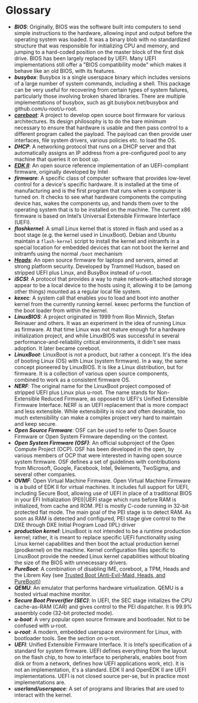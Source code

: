 # Glossary

- ___BIOS___: Originally, BIOS was the software built into computers to send
  simple instructions to the hardware, allowing input and output before the
  operating system was loaded. It was a binary blob with no standardized
  structure that was responsible for initializing CPU and memory, and jumping
  to a hard-coded position on the master block of the first disk drive. BIOS
  has been largely replaced by UEFI. Many UEFI implementations still offer a
  "BIOS compatibility mode" which makes it behave like an old BIOS, with its
  features.
- ___busybox___: Busybox is a single userspace binary which includes versions
  of a large number of system commands, including a shell. This package can be
  very useful for recovering from certain types of system failures,
  particularly those involving broken shared libraries. There are multiple
  implementations of busybox, such as git.busybox.net/busybox and
  github.com/u-root/u-root.
- [___coreboot___](https://doc.coreboot.org/): A project to develop open source
  boot firmware for various architectures. Its design philosophy is to do the
  bare minimum necessary to ensure that hardware is usable and then pass
  control to a different program called the payload. The payload can then
  provide user interfaces, file system drivers, various policies etc. to load
  the OS.
- ___DHCP___: A networking protocol that runs on a DHCP server and that
  automatically assigns an IP address from a pre-configured pool to any machine
  that queries it on boot up.
- [___EDK II___](https://github.com/tianocore/edk2): An open source reference
  implementation of an UEFI-compliant firmware, originally developed by Intel
- ___firmware___: A specific class of computer software that provides low-level
  control for a device's specific hardware. It is installed at the time of
  manufacturing and is the first program that runs when a computer is turned
  on. It checks to see what hardware components the computing device has, wakes
  the components up, and hands them over to the operating system that is to be
  installed on the machine. The current x86 firmware is based on Intel’s
  Universal Extensible Firmware Interface (UEFI).
- ___flashkernel___: A small Linux kernel that is stored in flash and used as a
  boot stage (e.g. the kernel used in LinuxBoot). Debian and Ubuntu maintain a
  `flash-kernel` script to install the kernel and initramfs in a special
  location for embedded devices that can not boot the kernel and initramfs using
  the normal `/boot` mechanism
- [___Heads___](https://github.com/linuxboot/heads): An open source firmware
  for laptops and servers, aimed at strong platform security. Developed by
  Trammell Hudson, based on stripped UEFI plus Linux, and BusyBox instead of
  u-root.
- ___iSCSI___: A protocol that provides a way to make network-attached storage
  appear to be a local device to the hosts using it, allowing it to be (among
  other things) mounted as a regular local file system.
- ___kexec___: A system call that enables you to load and boot into another
  kernel from the currently running kernel. kexec performs the function of the
  boot loader from within the kernel.
- ___LinuxBIOS___: A project originated in 1999 from Ron Minnich, Stefan
  Reinauer and others. It was an experiment in the idea of running Linux as
  firmware. At that time Linux was not mature enough for a hardware
  initialization project, and while LinuxBIOS was successful in several
  performance-and-reliability critical environments, it didn't see mass
  adoption. It later became coreboot.
- ___LinuxBoot___: LinuxBoot is not a product, but rather a concept. It's the
  idea of booting Linux (OS) with Linux (system firmware). In a way, the same
  concept pioneered by LinuxBIOS. It is like a Linux distribution, but for
  firmware. It is a collection of various open source components, combined to
  work as a consistent firmware OS.
- ___NERF___: The original name for the LinuxBoot project composed of stripped
  UEFI plus Linux plus u-root. The name stands for Non-Extensible Reduced
  Firmware, as opposed to UEFI's Unified Extensible Firmware Interface. NERF is
  an UEFI replacement that is more compact and less extensible. While
  extensibility is nice and often desirable, too much extensibility can make a
  complex project very hard to maintain and keep secure.
- ___Open Source Firmware___: OSF can be used to refer to Open Source Firmware
  or Open System Firmware depending on the context.
- ___Open System Firmware (OSF)___: An official subproject of the Open Compute
  Project (OCP). OSF has been developed in the open, by various members of OCP
  that were interested in having open source system firmware. OSF defines a set
  of guidelines with contributions from Microsoft, Google, Facebook, Intel,
  9elements, TwoSigma, and several other companies.
- ___OVMF___: Open Virtual Machine Firmware. Open Virtual Machine Firmware is a
  build of EDK II for virtual machines. It includes full support for UEFI,
  including Secure Boot, allowing use of UEFI in place of a traditional BIOS in
  your EFI Initialization (PEI)|UEFI stage which runs before RAM is
  initialized, from cache and ROM. PEI is mostly C-code running in 32-bit
  protected flat mode.  The main goal of the PEI stage is to detect RAM. As
  soon as RAM is detected and configured, PEI stage give control to the DXE
  through DXE Initial Program Load (IPL) driver
- ___production kernel___: LinuxBoot is not intended to be a runtime production
  kernel; rather, it is meant to replace specific UEFI functionality using
  Linux kernel capabilities and then boot the actual production kernel
  (prodkernel) on the machine. Kernel configuration files specific to LinuxBoot
  provide the needed Linux kernel capabilities without bloating the size of the
  BIOS with unnecessary drivers.
- ___PureBoot___: A combination of disabling IME, coreboot, a TPM, Heads and
  the Librem Key (see [Trusted Boot (Anti-Evil-Maid, Heads, and
  PureBoot)](https://tech.michaelaltfield.net/2023/02/16/evil-maid-heads-pureboot/#pureboot))
- ___QEMU___: An emulator that performs hardware virtualization. QEMU is a
  hosted virtual machine monitor.
- ___Secure Boot Preverifier (SEC)___: In UEFI, the SEC stage initializes the
  CPU cache-as-RAM (CAR) and gives control to the PEI dispatcher. It is 99.9%
  assembly code (32-bit protected mode).
- ___u-boot___: A very popular open source firmware and bootloader. Not to be
  confused with u-root.
- ___u-root___: A modern, embedded userspace environment for Linux, with
  bootloader tools. See the section on u-root.
- ___UEFI___: Unified Extensible Firmware Interface. It is Intel’s
  specification of a standard for system firmware. UEFI defines everything from
  the layout on the flash chip, to how to interface to peripherals, enables
  boot from disk or from a network, defines how UEFI applications work, etc).
  It is not an implementation, it's a standard. EDK II and OpenEDK II are UEFI
  implementations. UEFI is not closed source per-se, but in practice most
  implementations are.
- ___userland/userspace___: A set of programs and libraries that are used to
  interact with the kernel.
